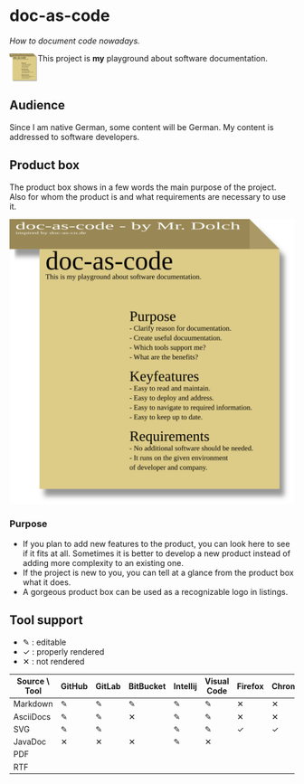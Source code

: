 # doc-as-code
_How to document code nowadays._

<img alt="product box" src="Produktbox.svg" width="50" height="50" align="left">

This project is **my** playground about software documentation. 

<br clear="all">

## Audience

Since I am native German, some content will be German.
My content is addressed to software developers.

## Product box

The product box shows in a few words the main purpose of the project.
Also for whom the product is and what requirements are necessary to use it.

![Product box](Produktbox.svg)

### Purpose 

- If you plan to add new features to the product, you can look here to see if it fits at all.
  Sometimes it is better to develop a new product instead of adding more complexity to an existing one.
- If the project is new to you, you can tell at a glance from the product box what it does.
- A gorgeous product box can be used as a recognizable logo in listings.

## Tool support

- ✎ : editable
- ✓ : properly rendered
- ✕ : not rendered

| Source \ Tool | GitHub | GitLab | BitBucket | Intellij | Visual Code | Firefox | Chrome | Outlook | Android | IOS |
|---------------|--------|--------|-----------|----------|-------------|---------|--------|---------|---------|-----|
| Markdown      | ✎      | ✎      | ✎         | ✎        | ✎           | ✕       | ✕      | ✕       | ✕       | ✕   |
| AsciiDocs     | ✎      | ✎      | ✕         | ✎        | ✎           | ✕       | ✕      | ✕       | ✕       | ✕   |
| SVG           | ✎      | ✎      |           | ✎        | ✎           | ✓       | ✓      | ✕       | ✕       | ✕   |
| JavaDoc       | ✕      | ✕      | ✕         | ✎        | ✕           |         |        |         |         |     |
| PDF           |        |        |           |          |             |         |        | ✓       | ✓       |     |
| RTF           |        |        |           |          |             |         |        | ✓       |         |     |

